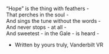 “Hope” is the thing with feathers -  
That perches in the soul -  
And sings the tune without the words -  
And never stops - at all -  
And sweetest - in the Gale - is heard -  
- Written by yours truly, Vanderbilt VR